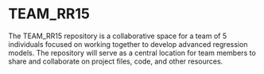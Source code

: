 # TEAM_RR15
The TEAM_RR15 repository is a collaborative space for a team of 5 individuals focused on working together to develop advanced regression models. The repository will serve as a central location for team members to share and collaborate on project files, code, and other resources. 

